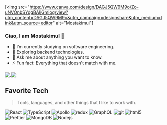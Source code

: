 [<img src="https://www.canva.com/design/DAGJ5QW9M9o/Zo-uNVOnbSYdgBAIjGmiog/view?utm_content=DAGJ5QW9M9o&utm_campaign=designshare&utm_medium=link&utm_source=editor" alt="Mostakimul"]

### Ciao, I am Mostakimul 👋


- 🔭 I’m currently studying on software engineering.
- 🌱 Exploring backend technologies.
- 💬 Ask me about anything you want to know.
- ⚡ Fun fact: Everything that doesn't match with me.

<a href="https://github.com/Mostakimul/github-readme-stats">
  <img align="center" src="https://github-readme-stats.vercel.app/api?username=Mostakimul&theme=synthwave&show_icons=true" />
</a>
<a href="https://github.com/Mostakimul/github-readme-stats">
  <img align="center" src="https://github-readme-stats.vercel.app/api/top-langs/?username=Mostakimul&langs_count=8&theme=radical&layout=compact" />
</a>

<h2 align="left" id="macropower-tech">Favorite Tech</h2>

> Tools, languages, and other things that I like to work with.

<p>
  <img alt="React" src="https://img.shields.io/badge/-React-45b8d8?style=flat-square&logo=react&logoColor=white" />
  <img alt="TypeScript" src="https://img.shields.io/badge/-TypeScript-007ACC?style=flat-square&logo=typescript&logoColor=white" />
  <img alt="Apollo" src="https://img.shields.io/badge/-Apollo%20GraphQL-311C87?style=flat-square&logo=apollo-graphql&logoColor=white" />
  <img alt="redux" src="https://img.shields.io/badge/-Redux-764ABC?style=flat-square&logo=redux&logoColor=white" />
  <img alt="GraphQL" src="https://img.shields.io/badge/-GraphQL-E10098?style=flat-square&logo=graphql&logoColor=white" />
  <img alt="git" src="https://img.shields.io/badge/-Git-F05032?style=flat-square&logo=git&logoColor=white" />
  <img alt="html5" src="https://img.shields.io/badge/-HTML5-E34F26?style=flat-square&logo=html5&logoColor=white" />
  <img alt="Prettier" src="https://img.shields.io/badge/-Prettier-F7B93E?style=flat-square&logo=prettier&logoColor=white" />
  <img alt="MongoDB" src="https://img.shields.io/badge/-MongoDB-13aa52?style=flat-square&logo=mongodb&logoColor=white" />
  <img alt="Nodejs" src="https://img.shields.io/badge/-Nodejs-43853d?style=flat-square&logo=Node.js&logoColor=white" />
</p>


<!-- [![willianrod's wakatime stats](https://github-readme-stats.vercel.app/api/wakatime?username=willianrod)](https://github.com/Mostakimul/sass2-trillo) -->
<!-- [![Readme Card](https://github-readme-stats.vercel.app/api/pin/?username=Mostakimul&repo=sass2-trillo)](https://github.com/Mostakimul/sass2-trillo) -->
<!-- -- 📫 How to reach me: ...
- 😄 Pronouns: ...  -->
<!-- 
![Mostakimul's GitHub stats](https://github-readme-stats.vercel.app/api?username=Mostakimul&theme=radical&show_icons=true)

[![Top Langs](https://github-readme-stats.vercel.app/api/top-langs/?username=Mostakimul&langs_count=8&theme=radical&layout=compact)](https://github.com/Mostakimul/github-readme-stats) -->
